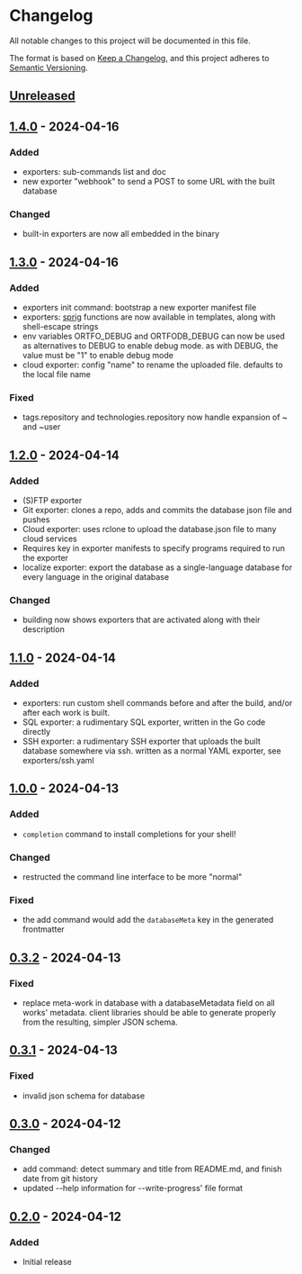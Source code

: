 # Changelog

All notable changes to this project will be documented in this file.

The format is based on [Keep a Changelog](https://keepachangelog.com/en/1.0.0/),
and this project adheres to [Semantic Versioning](https://semver.org/spec/v2.0.0.html).

## [Unreleased]

## [1.4.0] - 2024-04-16

### Added

- exporters: sub-commands list and doc
- new exporter "webhook" to send a POST to some URL with the built database

### Changed

- built-in exporters are now all embedded in the binary

## [1.3.0] - 2024-04-16

### Added

- exporters init command: bootstrap a new exporter manifest file
- exporters: [sprig](https://masterminds.github.io/sprig/) functions are now available in templates, along with shell-escape strings
- env variables ORTFO_DEBUG and ORTFODB_DEBUG can now be used as alternatives to DEBUG to enable debug mode. as with DEBUG, the value must be "1" to enable debug mode
- cloud exporter: config "name" to rename the uploaded file. defaults to the local file name

### Fixed

- tags.repository and technologies.repository now handle expansion of ~ and ~user

## [1.2.0] - 2024-04-14

### Added

- (S)FTP exporter
- Git exporter: clones a repo, adds and commits the database json file and pushes
- Cloud exporter: uses rclone to upload the database.json file to many cloud services
- Requires key in exporter manifests to specify programs required to run the exporter
- localize exporter: export the database as a single-language database for every language in the original database

### Changed

- building now shows exporters that are activated along with their description

## [1.1.0] - 2024-04-14

### Added

- exporters: run custom shell commands before and after the build, and/or after each work is built.
- SQL exporter: a rudimentary SQL exporter, written in the Go code directly
- SSH exporter: a rudimentary SSH exporter that uploads the built database somewhere via ssh. written as a normal YAML exporter, see exporters/ssh.yaml

## [1.0.0] - 2024-04-13

### Added

- `completion` command to install completions for your shell!

### Changed

- restructed the command line interface to be more "normal"

### Fixed

- the add command would add the `databaseMeta` key in the generated frontmatter

## [0.3.2] - 2024-04-13

### Fixed

- replace meta-work in database with a databaseMetadata field on all works' metadata. client libraries should be able to generate properly from the resulting, simpler JSON schema.

## [0.3.1] - 2024-04-13

### Fixed

- invalid json schema for database

## [0.3.0] - 2024-04-12

### Changed

- add command: detect summary and title from README.md, and finish date from git history
- updated --help information for --write-progress' file format

## [0.2.0] - 2024-04-12

### Added

- Initial release

[Unreleased]: https://github.com/ortfo/db/compare/v1.3.0...HEAD
[1.4.0]: https://github.com/ortfo/db/-/releases/tag/v1.4.0
[1.3.0]: https://github.com/ortfo/db/compare/v1.2.0...v1.3.0
[1.2.0]: https://github.com/ortfo/db/compare/v1.1.0...v1.2.0
[1.1.0]: https://github.com/ortfo/db/compare/v1.0.0...v1.1.0
[1.0.0]: https://github.com/ortfo/db/compare/v0.3.2...v1.0.0
[0.3.2]: https://github.com/ortfo/db/compare/v0.3.1...v0.3.2
[0.3.1]: https://github.com/ortfo/db/compare/v0.3.0...v0.3.1
[0.3.0]: https://github.com/ortfo/db/compare/v0.2.0...v0.3.0
[0.2.0]: https://github.com/ortfo/db/releases/tag/v0.2.0

[//]: # (C3-2-DKAC:GGH:Rortfo/db:Tv{t})

[unreleased]: https://github.com/ortfo/db/-/compare/v1.4.0...main
